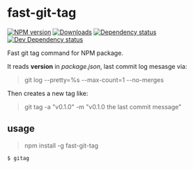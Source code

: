 # fast-git-tag
[![NPM version][npm-image]][npm-url] [![Downloads][downloads-image]][npm-url] [![Dependency status][david-dm-image]][david-dm-url] [![Dev Dependency status][david-dm-dev-image]][david-dm-dev-url]

Fast git tag command for NPM package.

It reads __version__ in _package.json_, last commit log mesasge via:

>git log  --pretty=%s --max-count=1 --no-merges

Then creates a new tag like:

>git tag -a "v0.1.0" -m "v0.1.0 the last commit message"

## usage

>npm install -g fast-git-tag

```
$ gitag
```


[npm-url]: https://npmjs.org/package/fast-git-tag
[downloads-image]: http://img.shields.io/npm/dm/fast-git-tag.svg
[npm-image]: http://img.shields.io/npm/v/fast-git-tag.svg
[david-dm-url]:https://david-dm.org/yanni4night/fast-git-tag
[david-dm-image]:https://david-dm.org/yanni4night/fast-git-tag.svg
[david-dm-dev-url]:https://david-dm.org/yanni4night/fast-git-tag#info=devDependencies
[david-dm-dev-image]:https://david-dm.org/yanni4night/fast-git-tag/dev-status.svg